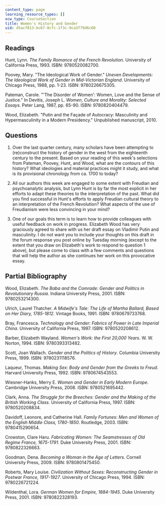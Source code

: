 ```yaml
---
content_type: page
learning_resource_types: []
ocw_type: CourseSection
title: Women's History and Gender
uid: d5acf813-bc67-8cfc-1f3c-9ca3f79d6c60
---
```


Readings
--------

Hunt, Lynn. _The Family Romance of the French Revolution_. University of California Press, 1993. ISBN: 9780520082700.

Poovey, Mary. "The Ideological Work of Gender." _Uneven Developments: The Ideological Work of Gender in Mid-Victorian England_. University of Chicago Press, 1988, pp. 1-23. ISBN: 9780226675305.

Pateman, Carole. "'The Disorder of Women': Women, Love and the Sense of Justice." In Devitis, Joseph L. _Women, Culture and Morality: Selected Essays_. Peter Lang, 1987, pp. 65-90. ISBN: 9780820404479.

Wood, Elizabeth. "Putin and the Façade of Autocracy: Masculinity and Hypermasculinity in a Modern Presidency." Unpublished manuscript, 2010.

Questions
---------

1.  Over the last quarter century, many scholars have been attempting to (re)construct the history of gender in the west from the eighteenth century to the present. Based on your reading of this week's selections from Pateman, Poovey, Hunt, and Wood, what are the contours of this history? What ideologies and material practices might it study, and what is its provisional chronology from ca. 1700 to today?
    
2.  All our authors this week are engaged to some extent with Freudian and psychoanalytic analysis, but Lynn Hunt is by far the most explicit in her efforts to adapt these theories to the interpretation of the past. What did you find successful in Hunt's efforts to apply Freudian cultural theory to an interpretation of the French Revolution? What aspects of the use of Freudianism were less convincing in your mind?
    
3.  One of our goals this term is to learn how to provide colleagues with useful feedback on work in progress. Elizabeth Wood has very graciously agreed to share with us her draft essay on Vladimir Putin and masculinity. I do not want you to include your thoughts on this draft in the forum response you post online by Tuesday morning (except to the extent that you draw on Elizabeth's work to respond to question 1 above), but please come to class with a few comments and questions that will help the author as she continues her work on this provocative essay.
    

Partial Bibliography
--------------------

Wood, Elizabeth. _The Baba and the Comrade: Gender and Politics in Revolutionary Russia_. Indiana University Press, 2001. ISBN: 9780253214300.

Ulrich, Laurel Thatcher. _A Midwife's Tale: The Life of Martha Ballard, Based on Her Diary, 1785-1812_. Vintage Books, 1991. ISBN: 9780679733768.

Bray, Francesca. _Technology and Gender: Fabrics of Power in Late Imperial China_. University of California Press, 1997. ISBN: 9780520208612.

Barber, Elizabeth Wayland. _Women's Work: the First 20,000 Years_. W. W. Norton, 1994. ISBN: 9780393313482.

Scott, Joan Wallach. _Gender and the Politics of History_. Columbia University Press, 1999. ISBN: 9780231118576.

Laqueur, Thomas. _Making Sex: Body and Gender from the Greeks to Freud_. Harvard University Press, 1992. ISBN: 9780674543553.

Wiesner-Hanks, Merry E. _Women and Gender in Early Modern Europe_. Cambridge University Press, 2008. ISBN: 9780521695442.

Clark, Anna. _The Struggle for the Breeches: Gender and the Making of the British Working Class_. University of California Press, 1997. ISBN: 9780520208834.

Davidoff, Leonore, and Catherine Hall. _Family Fortunes: Men and Women of the English Middle Class, 1780-1850_. Routledge, 2003. ISBN: 9780415290654.

Crowston, Clare Haru. _Fabricating Women: The Seamstresses of Old Regime France, 1675-1791_. Duke University Press, 2001. ISBN: 9780822326663.

Goodman, Dena. _Becoming a Woman in the Age of Letters_. Cornell University Press, 2009. ISBN: 9780801475450.

Roberts, Mary Louise. _Civilization Without Sexes: Reconstructing Gender in Postwar France, 1917-1927_. University of Chicago Press, 1994. ISBN: 9780226721224.

Wildenthal, Lora. _German Women for Empire, 1884-1945_. Duke University Press, 2001. ISBN: 9780822328193.
